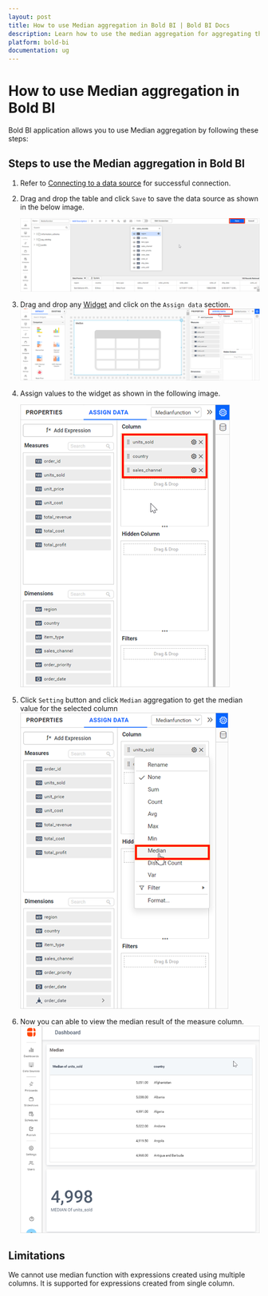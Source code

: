 ```yaml
---
layout: post
title: How to use Median aggregation in Bold BI | Bold BI Docs
description: Learn how to use the median aggregation for aggregating the results in dashboard designer in Bold BI.
platform: bold-bi
documentation: ug
---
```

# How to use Median aggregation in Bold BI

Bold BI application allows you to use Median aggregation by following these steps:

## Steps to use the Median aggregation in Bold BI

1. Refer to [Connecting to a data source](/working-with-data-source/creating-a-new-data-source/) for successful connection.

2. Drag and drop the table and click `Save` to save the data source as shown in the below image.

	![Drag table](/static/assets/faq/images/median-table.png)

3. Drag and drop any [Widget](/visualizing-data/visualization-widgets/) and click on the `Assign data` section.
	![Grid widget](/static/assets/faq/images/median-assign.png)

4. Assign values to the widget as shown in the following image.

    ![Assign values to widget](/static/assets/faq/images/median-assigndata.png#max-width=45%)

5. Click `Setting` button and click `Median` aggregation to get the median value for the selected column
	![Assign Median aggregation](/static/assets/faq/images/median-button.png#max-width=45%)

6. Now you can able to view the median result of the measure column.
	![View Median result](/static/assets/faq/images/median-result.png)

## Limitations
We cannot use median function with expressions created using multiple columns. It is supported for expressions created from single column.